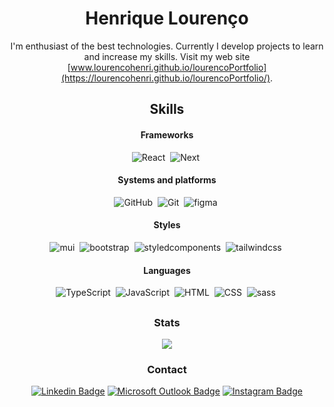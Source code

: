 <div align="center">

# Henrique Lourenço

I'm enthusiast of the best technologies. Currently I develop projects to learn and increase my skills.
Visit my web site [www.lourencohenri.github.io/lourencoPortfolio](https://lourencohenri.github.io/lourencoPortfolio/).


## Skills
  
#### Frameworks
  ![React](https://img.shields.io/badge/-React-007BFF?style=for-the-badge&logo=react&logoColor=white)&nbsp;
  ![Next](https://img.shields.io/badge/-Next-007BFF?style=for-the-badge&logo=nextdotjs&logoColor=white)&nbsp;
  
#### Systems and platforms 
  ![GitHub](https://img.shields.io/badge/-GitHub-007BFF?style=for-the-badge&logo=github&logoColor=white)&nbsp;
  ![Git](https://img.shields.io/badge/-Git-007BFF?style=for-the-badge&logo=git&logoColor=white)&nbsp;
  ![figma](https://img.shields.io/badge/-figma-007BFF?style=for-the-badge&logo=figma&logoColor=white)&nbsp;
  
#### Styles
  ![mui](https://img.shields.io/badge/-mui-007BFF?style=for-the-badge&logo=mui&logoColor=white)&nbsp;
  ![bootstrap](https://img.shields.io/badge/-bootstrap-007BFF?style=for-the-badge&logo=bootstrap&logoColor=white)&nbsp;
  ![styledcomponents](https://img.shields.io/badge/-styledcomponents-007BFF?style=for-the-badge&logo=styledcomponents&logoColor=white)&nbsp;
  ![tailwindcss](https://img.shields.io/badge/-tailwindcss-007BFF?style=for-the-badge&logo=tailwindcss&logoColor=white)&nbsp;
  
#### Languages
  ![TypeScript](https://img.shields.io/badge/-TypeScript-007BFF?style=for-the-badge&logo=TypeScript&logoColor=white)&nbsp;
  ![JavaScript](https://img.shields.io/badge/-JavaScript-007BFF?style=for-the-badge&logo=javascript&logoColor=white)&nbsp;
  ![HTML](https://img.shields.io/badge/-HTML-007BFF?style=for-the-badge&logo=HTML5&logoColor=white)&nbsp;
  ![CSS](https://img.shields.io/badge/-CSS-007BFF?style=for-the-badge&logo=CSS3&logoColor=white)&nbsp;
  ![sass](https://img.shields.io/badge/-sass-007BFF?style=for-the-badge&logo=sass&logoColor=white)&nbsp;  

##
  
### Stats

<div display="flex" align="center">
  <img src="https://github-readme-stats.vercel.app/api/top-langs/?username=LourencoHenri&theme=github_dark&layout=compact"/> 
</div>
  
### Contact

[![Linkedin Badge](https://img.shields.io/badge/-Henrique%20Lourenço-007BFF?style=for-the-badge&logo=Linkedin&logoColor=white&link=https://www.linkedin.com/in/henrique-lourenco/)](https://www.linkedin.com/in/henrique-lourenco/)
[![Microsoft Outlook Badge](https://img.shields.io/badge/-henri.lourenco@outlook.com-007BFF?style=for-the-badge&logo=Gmail&logoColor=white&link=mailto:henri.lourenco@outlook.com)](mailto:henri.lourenco@outlook.com)
[![Instagram Badge](https://img.shields.io/badge/-lourencohenri-007BFF?style=for-the-badge&labelColor=007BFF&logo=instagram&logoColor=white&link=https://www.instagram.com/lourencohenri/)](https://www.instagram.com/lourencohenri/)

</div>
